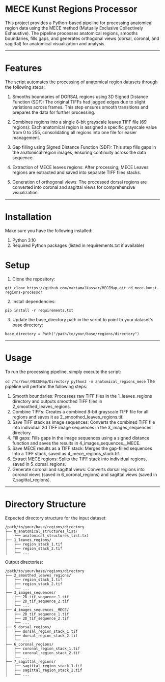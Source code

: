 # MECE Kunst Regions Processor

This project provides a Python-based pipeline for processing anatomical region data using the MECE method (Mutually Exclusive Collectively Exhaustive). 
The pipeline processes anatomical regions, smooths boundaries, fills gaps, and generates orthogonal views (dorsal, coronal, and sagittal) for anatomical visualization and analysis.

---

# Features
The script automates the processing of anatomical region datasets through the following steps:
1. Smooths boundaries of DORSAL regions using 3D Signed Distance Function (SDF):
The original TIFFs had jagged edges due to slight variations across frames. This step ensures smooth transitions and prepares the data for further processing.

2. Combines regions into a single 8-bit grayscale leaves TIFF file (69 regions):
Each anatomical region is assigned a specific grayscale value from 0 to 255, consolidating all regions into one file for easier management.

3. Gap filling using Signed Distance Function (SDF):
This step fills gaps in the anatomical region images, ensuring continuity across the data sequence.

3. Extraction of MECE leaves regions:
After processing, MECE Leaves regions are extracted and saved into separate TIFF files stacks.

4. Generation of orthogonal views:
The processed dorsal regions are converted into coronal and sagittal views for comprehensive visualization.

---

# Installation
Make sure you have the following installed:
1. Python 3.10 
2. Required Python packages (listed in requirements.txt if available)

# Setup
1. Clone the repository:

`git clone https://github.com/mariamalkassar/MECEMap.git
cd mece-kunst-regions-processor`

2. Install dependencies:

`pip install -r requirements.txt`

3. Update the base_directory path in the script to point to your dataset's base directory:

`base_directory = Path("/path/to/your/base/regions/directory")`

---

# Usage
To run the processing pipeline, simply execute the script:


`
cd /To/Your/MECEMap/Directory
python3 -m anatomical_regions_mece
`
The pipeline will perform the following steps:
1. Smooth boundaries: Processes raw TIFF files in the 1_leaves_regions directory and outputs smoothed TIFF files in 2_smoothed_leaves_regions.
2. Combine TIFFs: Creates a combined 8-bit grayscale TIFF file for all regions and saves it as 2_smoothed_leaves_regions.tif.
3. Save TIFF stack as image sequences: Converts the combined TIFF file into individual 2d TIFF image sequences in the 3_images_sequences directory.
4. Fill gaps: Fills gaps in the image sequences using a signed distance function and saves the results in 4_images_sequences__MECE.
5. Save MECE results as a TIFF stack: Merges the gap-filled sequences into a TIFF stack, saved as 4_mece_regions_stack.tif.
6. Extract MECE regions: Splits the TIFF stack into individual regions, saved in 5_dorsal_regions.
7. Generate coronal and sagittal views: Converts dorsal regions into coronal views (saved in 6_coronal_regions) and sagittal views (saved in 7_sagittal_regions).

---

# Directory Structure
Expected directory structure for the input dataset:

```
/path/to/your/base/regions/directory
├── 0_anatomical_structures_list/
│   └── anatomical_structures_list.txt
├── 1_leaves_regions/
│   ├── region_stack_1.tif
│   ├── region_stack_2.tif
│   └── ...
```
Output directories:

```
/path/to/your/base/regions/directory
├── 2_smoothed_leaves_regions/
│   ├── region_stack_1.tif
│   ├── region_stack_2.tif
│   └── ...
├── 3_images_sequences/
│   ├── 2D_tif_sequence_1.tif
│   ├── 2D_tif_sequence_2.tif
│   └── ...
├── 4_images_sequences__MECE/
│   ├── 2D_tif_sequence_1.tif
│   ├── 2D_tif_sequence_2.tif
│   └── ...
├── 5_dorsal_regions/
│   ├── dorsal_region_stack_1.tif
│   ├── dorsal_region_stack_2.tif
│   └── ...
├── 6_coronal_regions/
│   ├── coronal_region_stack_1.tif
│   ├── coronal_region_stack_2.tif
│   └── ...
├── 7_sagittal_regions/
│   ├── sagittal_region_stack_1.tif
│   ├── sagittal_region_stack_2.tif
│   └── ...
```

